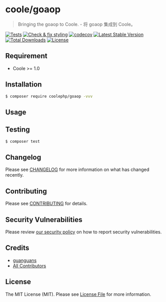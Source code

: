 # coole/goaop

> Bringing the goaop to Coole. - 将 goaop 集成到 Coole。

[![Tests](https://github.com/coolephp/goaop/workflows/Tests/badge.svg)](https://github.com/coolephp/goaop/actions)
[![Check & fix styling](https://github.com/coolephp/goaop/workflows/Check%20&%20fix%20styling/badge.svg)](https://github.com/coolephp/goaop/actions)
[![codecov](https://codecov.io/gh/coolephp/goaop/branch/main/graph/badge.svg?token=URGFAWS6S4)](https://codecov.io/gh/coolephp/goaop)
[![Latest Stable Version](https://poser.pugx.org/coolephp/goaop/v)](//packagist.org/packages/coolephp/goaop)
[![Total Downloads](https://poser.pugx.org/coolephp/goaop/downloads)](//packagist.org/packages/coolephp/goaop)
[![License](https://poser.pugx.org/coolephp/goaop/license)](//packagist.org/packages/coolephp/goaop)

## Requirement

* Coole >= 1.0

## Installation

``` bash
$ composer require coolephp/goaop -vvv
```

## Usage

## Testing

``` bash
$ composer test
```

## Changelog

Please see [CHANGELOG](CHANGELOG.md) for more information on what has changed recently.

## Contributing

Please see [CONTRIBUTING](.github/CONTRIBUTING.md) for details.

## Security Vulnerabilities

Please review [our security policy](../../security/policy) on how to report security vulnerabilities.

## Credits

* [guanguans](https://github.com/guanguans)
* [All Contributors](../../contributors)

## License

The MIT License (MIT). Please see [License File](LICENSE) for more information.
